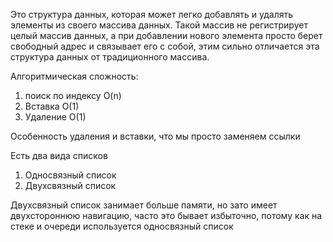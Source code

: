 Это структура данных, которая  может легко добавлять и удалять элементы из своего массива данных. Такой массив не регистрирует целый массив данных, а при добавлении нового элемента просто берет свободный адрес и связывает его с собой, этим сильно отличается эта структура данных от традиционного массива.

Алгоритмическая сложность:
1. поиск по индексу O(n)
2. Вставка O(1)
3. Удаление O(1)

Особенность удаления и вставки, что мы просто заменяем ссылки

Есть два вида списков
 1. Односвязный список
 2. Двухсвязный список

Двухсвязный список занимает больше памяти, но зато имеет двухстороннюю навигацию, часто это бывает избыточно, потому как на стеке и очереди используется односвязный список



